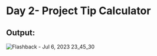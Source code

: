 # Day 2- Project Tip Calculator

<h2>Output:</h2> 

![Flashback - Jul 6, 2023 23_45_30](https://github.com/poojaasinghhh/100-Days-of-Code-Python/assets/137191212/59ab6986-d5ae-4423-8aa5-17c8532f3b1c)
